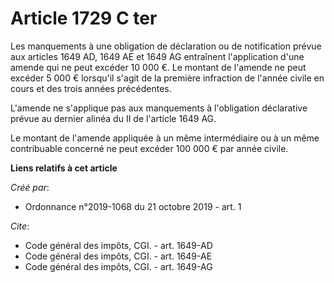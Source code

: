 # Article 1729 C ter

Les manquements à une obligation de déclaration ou de notification prévue aux articles 1649 AD, 1649 AE et 1649 AG entraînent
l'application d'une amende qui ne peut excéder 10 000 €. Le montant de l'amende ne peut excéder 5 000 € lorsqu'il s'agit de
la première infraction de l'année civile en cours et des trois années précédentes. 

L'amende ne s'applique pas aux manquements à l'obligation déclarative prévue au dernier alinéa du II de l'article 1649 AG. 

Le montant de l'amende appliquée à un même intermédiaire ou à un même contribuable concerné ne peut excéder 100 000 € par
année civile.

**Liens relatifs à cet article**

_Créé par_:

  - Ordonnance n°2019-1068 du 21 octobre 2019 - art. 1

_Cite_:

  - Code général des impôts, CGI. - art. 1649-AD
  - Code général des impôts, CGI. - art. 1649-AE
  - Code général des impôts, CGI. - art. 1649-AG
